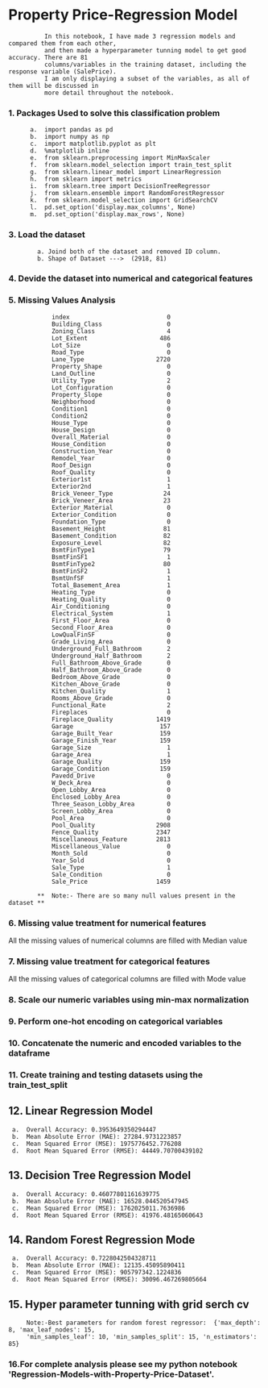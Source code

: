   <h1> Property Price-Regression Model </h1>
    
              In this notebook, I have made 3 regression models and compared them from each other, 
              and then made a hyperparameter tunning model to get good accuracy. There are 81 
              columns/variables in the training dataset, including the response variable (SalePrice). 
              I am only displaying a subset of the variables, as all of them will be discussed in 
              more detail throughout the notebook.
    
  <h3>  1. Packages Used to solve this classification problem </h3>
    
          a.  import pandas as pd
          b.  import numpy as np
          c.  import matplotlib.pyplot as plt
          d.  %matplotlib inline
          e.  from sklearn.preprocessing import MinMaxScaler
          f.  from sklearn.model_selection import train_test_split
          g.  from sklearn.linear_model import LinearRegression
          h.  from sklearn import metrics
          i.  from sklearn.tree import DecisionTreeRegressor
          j.  from sklearn.ensemble import RandomForestRegressor
          k.  from sklearn.model_selection import GridSearchCV
          l.  pd.set_option('display.max_columns', None)
          m.  pd.set_option('display.max_rows', None)

  <h3>  3. Load the dataset </h3>
   
            a. Joind both of the dataset and removed ID column.
            b. Shape of Dataset --->  (2918, 81)

  <h3>  4. Devide the dataset into numerical and categorical features </h3>
    
  <h3>  5. Missing Values Analysis </h3>
    
                index                           0
                Building_Class                  0
                Zoning_Class                    4
                Lot_Extent                    486
                Lot_Size                        0
                Road_Type                       0
                Lane_Type                    2720
                Property_Shape                  0
                Land_Outline                    0
                Utility_Type                    2
                Lot_Configuration               0
                Property_Slope                  0
                Neighborhood                    0
                Condition1                      0
                Condition2                      0
                House_Type                      0
                House_Design                    0
                Overall_Material                0
                House_Condition                 0
                Construction_Year               0
                Remodel_Year                    0
                Roof_Design                     0
                Roof_Quality                    0
                Exterior1st                     1
                Exterior2nd                     1
                Brick_Veneer_Type              24
                Brick_Veneer_Area              23
                Exterior_Material               0
                Exterior_Condition              0
                Foundation_Type                 0
                Basement_Height                81
                Basement_Condition             82
                Exposure_Level                 82
                BsmtFinType1                   79
                BsmtFinSF1                      1
                BsmtFinType2                   80
                BsmtFinSF2                      1
                BsmtUnfSF                       1
                Total_Basement_Area             1
                Heating_Type                    0
                Heating_Quality                 0
                Air_Conditioning                0
                Electrical_System               1
                First_Floor_Area                0
                Second_Floor_Area               0
                LowQualFinSF                    0
                Grade_Living_Area               0
                Underground_Full_Bathroom       2
                Underground_Half_Bathroom       2
                Full_Bathroom_Above_Grade       0
                Half_Bathroom_Above_Grade       0
                Bedroom_Above_Grade             0
                Kitchen_Above_Grade             0
                Kitchen_Quality                 1
                Rooms_Above_Grade               0
                Functional_Rate                 2
                Fireplaces                      0
                Fireplace_Quality            1419
                Garage                        157
                Garage_Built_Year             159
                Garage_Finish_Year            159
                Garage_Size                     1
                Garage_Area                     1
                Garage_Quality                159
                Garage_Condition              159
                Pavedd_Drive                    0
                W_Deck_Area                     0
                Open_Lobby_Area                 0
                Enclosed_Lobby_Area             0
                Three_Season_Lobby_Area         0
                Screen_Lobby_Area               0
                Pool_Area                       0
                Pool_Quality                 2908
                Fence_Quality                2347
                Miscellaneous_Feature        2813
                Miscellaneous_Value             0
                Month_Sold                      0
                Year_Sold                       0
                Sale_Type                       1
                Sale_Condition                  0
                Sale_Price                   1459
                
            **  Note:- There are so many null values present in the dataset **
 
<h3>    6. Missing value treatment for numerical features</h3>
        All the missing values of numerical columns are filled with Median value 
    
<h3>    7. Missing value treatment for categorical features</h3>
        All the missing values of categorical columns are filled with Mode value
        
        
<h3>    8. Scale our numeric variables using min-max normalization </h3>
 <h3>   9. Perform one-hot encoding on categorical variables </h3>      
 <h3>  10. Concatenate the numeric and encoded variables to the dataframe </h3>   
 <h3>  11. Create training and testing datasets using the train_test_split </h3> 
 
 
 
 <h2>  12. Linear Regression Model </h2> 
 
     a.  Overall Accuracy: 0.3953649350294447
     b.  Mean Absolute Error (MAE): 27284.9731223857 
     c.  Mean Squared Error (MSE): 1975776452.776208 
     d.  Root Mean Squared Error (RMSE): 44449.70700439102
 
 
  <h2>  13. Decision Tree Regression Model </h2> 
 
     a.  Overall Accuracy: 0.46077801161639775
     b.  Mean Absolute Error (MAE): 16528.044520547945
     c.  Mean Squared Error (MSE): 1762025011.7636986
     d.  Root Mean Squared Error (RMSE): 41976.48165060643
     
     
  <h2>  14. Random Forest Regression Mode </h2> 
 
     a.  Overall Accuracy: 0.7228042504328711
     b.  Mean Absolute Error (MAE): 12135.45095890411
     c.  Mean Squared Error (MSE): 905797342.1224836
     d.  Root Mean Squared Error (RMSE): 30096.467269805664
     
   
   
   <h2>  15.  Hyper parameter tunning with grid serch cv </h2>
   
         Note:-Best parameters for random forest regressor:  {'max_depth': 8, 'max_leaf_nodes': 15, 
         'min_samples_leaf': 10, 'min_samples_split': 15, 'n_estimators': 85}  
 

   <h3> 16.For complete analysis please see my python notebook 'Regression-Models-with-Property-Price-Dataset'.</h3>
